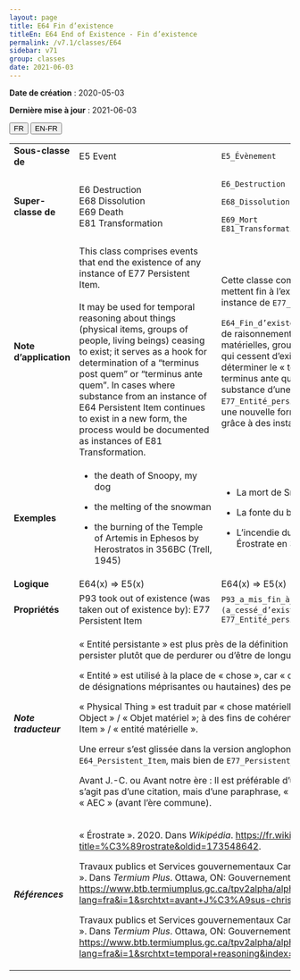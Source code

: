 ```yaml
---
layout: page
title: E64 Fin d’existence
titleEn: E64 End of Existence - Fin d’existence
permalink: /v7.1/classes/E64
sidebar: v71
group: classes
date: 2021-06-03
---
```


**Date de création** : 2020-05-03

**Dernière mise à jour** : 2021-06-03

<div class="lang-buttons">
  <button id="fr" class="activate">FR</button>
  <button id="en-fr">EN-FR</button>
</div>

<table>
<tbody>
<tr>
<td><strong>Sous-classe de</strong></td>
<td class="en">E5 Event</td>
<td><code class="language-plaintext highlighter-rouge">E5_Évènement</code></td>
</tr>
<tr>
<td><strong>Super-classe de</strong></td>
<td class="en">E6 Destruction<br />
E68 Dissolution<br />
E69 Death<br />
E81 Transformation</td>
<td><p><code class="language-plaintext highlighter-rouge">E6_Destruction</code></p>
<p><code class="language-plaintext highlighter-rouge">E68_Dissolution</code></p>
<p><code class="language-plaintext highlighter-rouge">E69_Mort</code><br />
<code class="language-plaintext highlighter-rouge">E81_Transformation</code></p></td>
</tr>
<tr>
<td><strong>Note d’application</strong></td>
<td class="en">This class comprises events that end the existence of any instance of E77 Persistent Item.<br />
<br />
It may be used for temporal reasoning about things (physical items, groups of people, living beings) ceasing to exist; it serves as a hook for determination of a “terminus post quem” or “terminus ante quem”. In cases where substance from an instance of E64 Persistent Item continues to exist in a new form, the process would be documented as instances of E81 Transformation.</td>
<td><p>Cette classe comprend les évènements qui mettent fin à l’existence de n’importe quelle instance de <code class="language-plaintext highlighter-rouge">E77_Entité_persistante</code>.</p>
<p><code class="language-plaintext highlighter-rouge">E64_Fin_d’existence</code> peut être utilisée à des fins de raisonnement temporel sur des entités (entités matérielles, groupes de personnes, êtres vivants) qui cessent d’exister; cette classe permet de déterminer le « terminus post quem » ou le « terminus ante quem ». Dans les cas où la substance d’une instance de <code class="language-plaintext highlighter-rouge">E77_Entité_persistante</code> continue d’exister dans une nouvelle forme, le processus serait documenté grâce à des instances de <code class="language-plaintext highlighter-rouge">E81_Transformation</code>.</p></td>
</tr>
<tr>
<td><strong>Exemples</strong></td>
<td class="en"><ul>
<li>
<p>the death of Snoopy, my dog</p>
</li>
<li>
<p>the melting of the snowman</p>
</li>
<li>
<p>the burning of the Temple of Artemis in Ephesos by Herostratos in 356BC (Trell, 1945)</p>
</li>
</ul></td>
<td><ul>
<li>
<p>La mort de Snoopy, mon chien</p>
</li>
<li>
<p>La fonte du bonhomme de neige</p>
</li>
<li>
<p>L’incendie du Temple d’Artémis à Éphèse par Érostrate en 356 AEC (Trell, 1945)</p>
</li>
</ul></td>
</tr>
<tr>
<td><strong>Logique</strong></td>
<td class="en">E64(x) ⇒ E5(x)</td>
<td>E64(x) ⇒ E5(x)</td>
</tr>
<tr>
<td><strong>Propriétés</strong></td>
<td class="en">P93 took out of existence (was taken out of existence by): E77 Persistent Item</td>
<td><code class="language-plaintext highlighter-rouge">P93_a_mis_fin_à_l’existence_de (a_cessé_d’exister_du_fait_de)</code> : <code class="language-plaintext highlighter-rouge">E77_Entité_persistante</code></td>
</tr>
<tr>
<td><strong><em>Note traducteur</em></strong></td>
<td colspan="2"><p>« Entité persistante » est plus près de la définition anglaise qui porte sur le fait de persister plutôt que de perdurer ou d’être de longue durée.</p>
<p>« Entité » est utilisé à la place de « chose », car « chose » n’inclut pas (à l’exception de désignations méprisantes ou hautaines) des personnes/groupes/humains.</p>
<p>« Physical Thing » est traduit par « chose matérielle » qui comprend « Physical Object » / « Objet matériel »; à des fins de cohérences il convient d’utiliser « Physical Item » / « entité matérielle ».</p>
<p>Une erreur s’est glissée dans la version anglophone, il ne s’agit pas de <code class="language-plaintext highlighter-rouge">E64_Persistent_Item</code>, mais bien de <code class="language-plaintext highlighter-rouge">E77_Persistent_Item</code>.</p>
<p>Avant J.-C. ou Avant notre ère : Il est préférable d’utiliser avant notre ère; puisqu’il ne s’agit pas d’une citation, mais d’une paraphrase, « BC » a ici été remplacé par « AEC » (avant l’ère commune).</p></td>
</tr>
<tr>
<td><strong><em>Références</em></strong></td>
<td colspan="2"><p>« Érostrate ». 2020. Dans <em>Wikipédia</em>. <a href="https://fr.wikipedia.org/w/index.php?title=%C3%89rostrate&amp;oldid=173548642"><span class="underline">https://fr.wikipedia.org/w/index.php?title=%C3%89rostrate&amp;oldid=173548642</span></a>.</p>
<p>Travaux publics et Services gouvernementaux Canada. 1997. « avant Jésus-Christ ». Dans <em>Termium Plus</em>. Ottawa, ON: Gouvernement du Canada. <a href="https://www.btb.termiumplus.gc.ca/tpv2alpha/alpha-fra.html?lang=fra&amp;i=1&amp;srchtxt=avant+J%C3%A9sus-christ&amp;codom2nd_wet=1#resultrecs"><span class="underline">https://www.btb.termiumplus.gc.ca/tpv2alpha/alpha-fra.html?lang=fra&amp;i=1&amp;srchtxt=avant+J%C3%A9sus-christ&amp;codom2nd_wet=1#resultrecs</span></a>.</p>
<p>Travaux publics et Services gouvernementaux Canada. 2009. « temporal reasoning ». Dans <em>Termium Plus</em>. Ottawa, ON: Gouvernement du Canada. <a href="https://www.btb.termiumplus.gc.ca/tpv2alpha/alpha-fra.html?lang=fra&amp;i=1&amp;srchtxt=temporal+reasoning&amp;index=alt&amp;codom2nd_wet=1#resultrecs"><span class="underline">https://www.btb.termiumplus.gc.ca/tpv2alpha/alpha-fra.html?lang=fra&amp;i=1&amp;srchtxt=temporal+reasoning&amp;index=alt&amp;codom2nd_wet=1#resultrecs</span></a>.</p></td>
</tr>
</tbody>
</table>

